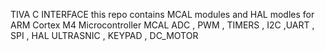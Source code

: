 TIVA C INTERFACE 
this repo contains MCAL modules and HAL modles for ARM Cortex M4 Microcontroller 
MCAL
ADC , PWM , TIMERS , I2C ,UART , SPI , 
HAL 
ULTRASNIC , KEYPAD , DC_MOTOR
